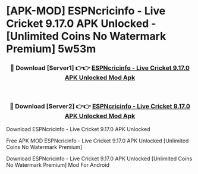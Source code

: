# [APK-MOD] ESPNcricinfo - Live Cricket 9.17.0 APK Unlocked - [Unlimited Coins No Watermark Premium] 5w53m



<div align="center">
<h3>🔴 Download [Server1] 👉👉 <a href="https://momento.my/?title=ESPNcricinfo_-_Live_Cricket_9.17.0_APK_Unlocked">ESPNcricinfo - Live Cricket 9.17.0 APK Unlocked Mod Apk</a></h3><br>

<h3>🔴 Download [Server2] 👉👉 <a href="https://momento.my/?title=ESPNcricinfo_-_Live_Cricket_9.17.0_APK_Unlocked">ESPNcricinfo - Live Cricket 9.17.0 APK Unlocked Mod Apk</a></h3>
</div>



Download ESPNcricinfo - Live Cricket 9.17.0 APK Unlocked 

Free APK MOD ESPNcricinfo - Live Cricket 9.17.0 APK Unlocked [Unlimited Coins No Watermark Premium]

Download ESPNcricinfo - Live Cricket 9.17.0 APK Unlocked [Unlimited Coins No Watermark Premium] Mod For Android
